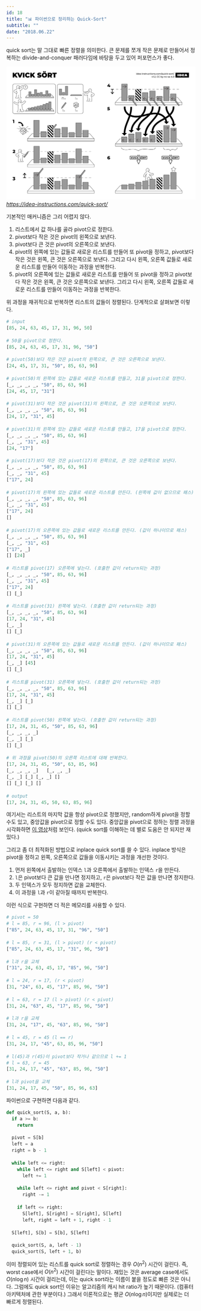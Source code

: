```yaml
---
id: 18
title: "📊 파이썬으로 정리하는 Quick-Sort"
subtitle: ""
date: "2018.06.22"
---
```


quick sort는 말 그대로 빠른 정렬을 의미한다. 큰 문제를 쪼개 작은 문제로 만들어서 정복하는 divide-and-conquer 패러다임에 바탕을 두고 있어 퍼포먼스가 좋다.

![퀵 소트 매커니즘. 크게 5단계.](/images/169651195-b2cb3ac0-2c83-4372-b160-3f0366c259e9.webp)
*https://idea-instructions.com/quick-sort/*

기본적인 매커니즘은 그리 어렵지 않다.

1. 리스트에서 값 하나를 골라 pivot으로 정한다.
2. pivot보다 작은 것은 pivot의 왼쪽으로 보낸다.
3. pivot보다 큰 것은 pivot의 오른쪽으로 보낸다.
4. pivot의 왼쪽에 있는 값들로 새로운 리스트를 만들어 또 pivot을 정하고, pivot보다 작은 것은 왼쪽, 큰 것은 오른쪽으로 보낸다. 그리고 다시 왼쪽, 오른쪽 값들로 새로운 리스트를 만들어 이동하는 과정을 반복한다.
5. pivot의 오른쪽에 있는 값들로 새로운 리스트를 만들어 또 pivot을 정하고 pivot보다 작은 것은 왼쪽, 큰 것은 오른쪽으로 보낸다. 그리고 다시 왼쪽, 오른쪽 값들로 새로운 리스트를 만들어 이동하는 과정을 반복한다.

위 과정을 재귀적으로 반복하면 리스트의 값들이 정렬된다. 단계적으로 살펴보면 이렇다.

```python
# input
[85, 24, 63, 45, 17, 31, 96, 50]

# 50을 pivot으로 정한다.
[85, 24, 63, 45, 17, 31, 96, "50"]

# pivot(50)보다 작은 것은 pivot의 왼쪽으로, 큰 것은 오른쪽으로 보낸다. 
[24, 45, 17, 31, "50", 85, 63, 96]

# pivot(50)의 왼쪽에 있는 값들로 새로운 리스트를 만들고, 31을 pivot으로 정한다.
[_, _, _, _, "50", 85, 63, 96]
[24, 45, 17, "31"]

# pivot(31)보다 작은 것은 pivot(31)의 왼쪽으로, 큰 것은 오른쪽으로 보낸다.
[_, _, _, _, "50", 85, 63, 96]
[24, 17, "31", 45]

# pivot(31)의 왼쪽에 있는 값들로 새로운 리스트를 만들고, 17을 pivot으로 정한다.
[_, _, _, _, "50", 85, 63, 96]
[_, _, "31", 45]
[24, "17"]

# pivot(17)보다 작은 것은 pivot(17)의 왼쪽으로, 큰 것은 오른쪽으로 보낸다.
[_, _, _, _, "50", 85, 63, 96]
[_, _, "31", 45]
["17", 24]

# pivot(17)의 왼쪽에 있는 값들로 새로운 리스트를 만든다. (왼쪽에 값이 없으므로 패스)
[_, _, _, _, "50", 85, 63, 96]
[_, _, "31", 45]
["17", 24]
[]

# pivot(17)의 오른쪽에 있는 값들로 새로운 리스트를 만든다. (값이 하나이므로 패스)
[_, _, _, _, "50", 85, 63, 96]
[_, _, "31", 45]
["17", _]
[] [24]

# 리스트를 pivot(17) 오른쪽에 넣는다. (호출한 값이 return되는 과정)
[_, _, _, _, "50", 85, 63, 96]
[_, _, "31", 45]
["17", 24]
[] [_]

# 리스트를 pivot(31) 왼쪽에 넣는다. (호출한 값이 return되는 과정)
[_, _, _, _, "50", 85, 63, 96]
[17, 24, "31", 45]
[_, _]
[] [_]

# pivot(31)의 오른쪽에 있는 값들로 새로운 리스트를 만든다. (값이 하나이므로 패스)
[_, _, _, _, "50", 85, 63, 96]
[17, 24, "31", 45]
[_, _] [45]
[] [_]

# 리스트를 pivot(31) 오른쪽에 넣는다. (호출한 값이 return되는 과정)
[_, _, _, _, "50", 85, 63, 96]
[17, 24, "31", 45]
[_, _] [_]
[] [_]

# 리스트를 pivot(50) 왼쪽에 넣는다. (호출한 값이 return되는 과정)
[17, 24, 31, 45, "50", 85, 63, 96]
[_, _, _, _]
[_, _] [_]
[] [_]

# 위 과정을 pivot(50)의 오른쪽 리스트에 대해 반복한다.
[17, 24, 31, 45, "50", 63, 85, 96]
[_, _, _, _]   [_, _, _]
[_, _] [_] [_, _] []
[] [_] [_] []

# output
[17, 24, 31, 45, 50, 63, 85, 96]
```

여기서는 리스트의 마지막 값을 항상 pivot으로 정했지만, random하게 pivot을 정할 수도 있고, 중앙값을 pivot으로 정할 수도 있다. 중앙값을 pivot으로 정하는 정렬 과정을 시각화하면 [이 영상](https://www.youtube.com/embed/8hEyhs3OV1w?rel=0)처럼 보인다. (quick sort를 이해하는 데 별로 도움은 안 되지만 재밌다.)

그리고 좀 더 최적화된 방법으로 inplace quick sort를 쓸 수 있다. inplace 방식은 pivot을 정하고 왼쪽, 오른쪽으로 값들을 이동시키는 과정을 개선한 것이다.

1. 먼저 왼쪽에서 출발하는 인덱스 `l`과 오른쪽에서 출발하는 인덱스 `r`을 만든다.
2. `l`은 pivot보다 큰 값을 만나면 정지하고, `r`은 pivot보다 작은 값을 만나면 정지한다.
3. 두 인덱스가 모두 정지하면 값을 교체한다.
4. 이 과정을 `l`과 `r`이 같아질 때까지 반복한다.

이런 식으로 구현하면 더 적은 메모리를 사용할 수 있다.

```python
# pivot = 50
# l = 85, r = 96, (l > pivot)
["85", 24, 63, 45, 17, 31, "96", "50"]

# l = 85, r = 31, (l > pivot) (r < pivot)
["85", 24, 63, 45, 17, "31", 96, "50"]

# l과 r을 교체
["31", 24, 63, 45, 17, "85", 96, "50"]

# l = 24, r = 17, (r < pivot)
[31, "24", 63, 45, "17", 85, 96, "50"]

# l = 63, r = 17 (l > pivot) (r < pivot)
[31, 24, "63", 45, "17", 85, 96, "50"]

# l과 r을 교체
[31, 24, "17", 45, "63", 85, 96, "50"]

# l = 45, r = 45 (l == r)
[31, 24, 17, "45", 63, 85, 96, "50"]

# l(45)과 r(45)이 pivot보다 작거나 같으므로 l += 1
# l = 63, r = 45
[31, 24, 17, "45", "63", 85, 96, "50"]

# l과 pivot을 교체
[31, 24, 17, 45, "50", 85, 96, 63]
```

파이썬으로 구현하면 다음과 같다.

```python
def quick_sort(S, a, b):
  if a >= b:
    return

  pivot = S[b]
  left = a
  right = b - 1

  while left <= right:
    while left <= right and S[left] < pivot:
      left += 1

    while left <= right and pivot < S[right]:
      right -= 1

    if left <= right:
      S[left], S[right] = S[right], S[left]
      left, right = left + 1, right - 1

  S[left], S[b] = S[b], S[left]

  quick_sort(S, a, left - 1)
  quick_sort(S, left + 1, b)
```

이미 정렬되어 있는 리스트를 quick sort로 정렬하는 경우 $`O(n^2)`$ 시간이 걸린다. 즉, worst case에서 $`O(n^2)`$ 시간이 걸린다는 말이다. 재밌는 것은 average case에서도 $`O(n \log n)`$ 시간이 걸리는데, 이는 quick sort라는 이름이 붙을 정도로 빠른 것은 아니다. 그럼에도 quick sort인 이유는 알고리즘의 캐시 hit ratio가 높기 때문이다. (컴퓨터 아키텍처에 관한 부분이다.) 그래서 이론적으로는 평균 $`O(n \log n)`$이지만 실제로는 더 빠르게 정렬된다.
